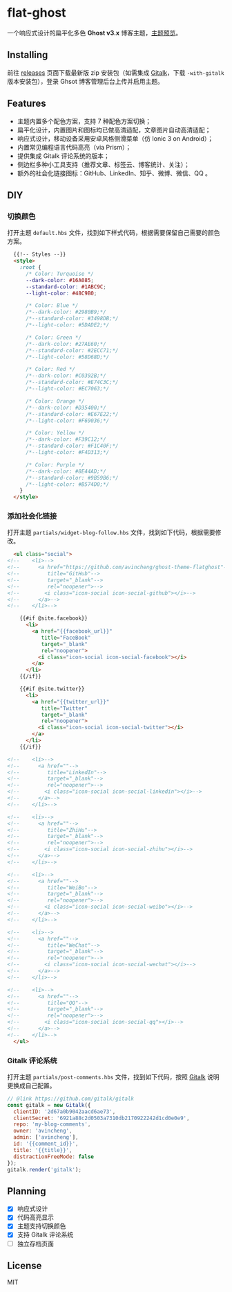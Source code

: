 # flat-ghost
一个响应式设计的扁平化多色 **Ghost v3.x** 博客主题，[主题预览](https://blog.avincheng.com)。


## Installing

前往 [releases](https://github.com/avincheng/ghost-theme-flatghost/releases) 页面下载最新版 zip 安装包（如需集成 [Gitalk](https://github.com/gitalk/gitalk)，下载 `-with-gitalk` 版本安装包），登录 Ghsot 博客管理后台上传并启用主题。

## Features

*   主题内置多个配色方案，支持 7 种配色方案切换；
*   扁平化设计，内置图片和图标均已做高清适配，文章图片自动高清适配；
*   响应式设计，移动设备采用安卓风格侧滑菜单（仿 Ionic 3 on Android）；
*   内置常见编程语言代码高亮（via Prism）；
*   提供集成 Gitalk 评论系统的版本；
*   侧边栏多种小工具支持（推荐文章、标签云、博客统计、关注）；
*   额外的社会化链接图标：GitHub、LinkedIn、知乎、微博、微信、QQ 。

## DIY

### 切换颜色

打开主题 `default.hbs` 文件，找到如下样式代码，根据需要保留自己需要的颜色方案。

```html
  {{!-- Styles --}}
  <style>
    :root {
      /* Color: Turquoise */
      --dark-color: #16A085;
      --standard-color: #1ABC9C;
      --light-color: #48C9B0;

      /* Color: Blue */
      /*--dark-color: #2980B9;*/
      /*--standard-color: #3498DB;*/
      /*--light-color: #5DADE2;*/

      /* Color: Green */
      /*--dark-color: #27AE60;*/
      /*--standard-color: #2ECC71;*/
      /*--light-color: #58D68D;*/

      /* Color: Red */
      /*--dark-color: #C0392B;*/
      /*--standard-color: #E74C3C;*/
      /*--light-color: #EC7063;*/

      /* Color: Orange */
      /*--dark-color: #D35400;*/
      /*--standard-color: #E67E22;*/
      /*--light-color: #F69036;*/

      /* Color: Yellow */
      /*--dark-color: #F39C12;*/
      /*--standard-color: #F1C40F;*/
      /*--light-color: #F4D313;*/

      /* Color: Purple */
      /*--dark-color: #8E44AD;*/
      /*--standard-color: #9B59B6;*/
      /*--light-color: #B574D0;*/
    }
  </style>
```

### 添加社会化链接

打开主题 `partials/widget-blog-follow.hbs` 文件，找到如下代码，根据需要修改。

```html
  <ul class="social">
<!--    <li>-->
<!--      <a href="https://github.com/avincheng/ghost-theme-flatghost"-->
<!--         title="GitHub"-->
<!--         target="_blank"-->
<!--         rel="noopener">-->
<!--        <i class="icon-social icon-social-github"></i>-->
<!--      </a>-->
<!--    </li>-->

    {{#if @site.facebook}}
      <li>
        <a href="{{facebook_url}}"
           title="FaceBook"
           target="_blank"
           rel="noopener">
          <i class="icon-social icon-social-facebook"></i>
        </a>
      </li>
    {{/if}}

    {{#if @site.twitter}}
      <li>
        <a href="{{twitter_url}}"
           title="Twitter"
           target="_blank"
           rel="noopener">
          <i class="icon-social icon-social-twitter"></i>
        </a>
      </li>
    {{/if}}

<!--    <li>-->
<!--      <a href=""-->
<!--         title="LinkedIn"-->
<!--         target="_blank"-->
<!--         rel="noopener">-->
<!--        <i class="icon-social icon-social-linkedin"></i>-->
<!--      </a>-->
<!--    </li>-->

<!--    <li>-->
<!--      <a href=""-->
<!--         title="ZhiHu"-->
<!--         target="_blank"-->
<!--         rel="noopener">-->
<!--        <i class="icon-social icon-social-zhihu"></i>-->
<!--      </a>-->
<!--    </li>-->

<!--    <li>-->
<!--      <a href=""-->
<!--         title="WeiBo"-->
<!--         target="_blank"-->
<!--         rel="noopener">-->
<!--        <i class="icon-social icon-social-weibo"></i>-->
<!--      </a>-->
<!--    </li>-->

<!--    <li>-->
<!--      <a href=""-->
<!--         title="WeChat"-->
<!--         target="_blank"-->
<!--         rel="noopener">-->
<!--        <i class="icon-social icon-social-wechat"></i>-->
<!--      </a>-->
<!--    </li>-->

<!--    <li>-->
<!--      <a href=""-->
<!--         title="QQ"-->
<!--         target="_blank"-->
<!--         rel="noopener">-->
<!--        <i class="icon-social icon-social-qq"></i>-->
<!--      </a>-->
<!--    </li>-->
  </ul>
```

### Gitalk 评论系统

打开主题 `partials/post-comments.hbs` 文件，找到如下代码，按照 [Gitalk](https://github.com/gitalk/gitalk) 说明更换成自己配置。

```javascript
// @link https://github.com/gitalk/gitalk
const gitalk = new Gitalk({
  clientID: '2d67a0b9042aacd6ae73',
  clientSecret: '6921a88c2d0503a7310db2170922242d1cd0e0e9',
  repo: 'my-blog-comments',
  owner: 'avincheng',
  admin: ['avincheng'],
  id: '{{comment_id}}',
  title: '{{title}}',
  distractionFreeMode: false
});
gitalk.render('gitalk');
```

## Planning

-   [x] 响应式设计
-   [x] 代码高亮显示
-   [x] 主题支持切换颜色
-   [x] 支持 Gitalk 评论系统
-   [ ] 独立存档页面

## License

MIT

